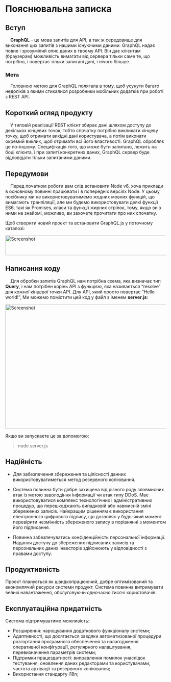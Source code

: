 # Пояснювальна записка


## Вступ


&#160;&#160;&#160;&#160;**GraphQL** - це мова запитів для API, а так ж середовище для виконання цих запитів з нашими існуючими даними. 
GraphQL надає повне і зрозумілий опис даних в твоєму API. Він дає клієнтам (браузерам) можливість вимагати від сервера тільки саме те, 
що потрібно, і повертає тільки запитані дані, і нічого більше.

### Мета

&#160;&#160;&#160;&#160;Головною метою для GraphQL полягала в тому, 
щоб усунути багато недоліків з якими стикалися розробники мобільних додатків при роботі з REST API.



## Короткий огляд продукту

&#160;&#160;&#160;&#160;У типовій реалізації REST клієнт збирає дані шляхом доступу до декількох кінцевих точок; тобто спочатку потрібно викликати кінцеву точку, щоб отримати вихідні дані користувача, а потім виконати окремий виклик, щоб отримати всі його властивості. GraphQL обробляє це по-іншому. Специфікація того, що може бути запитано, лежить на боці клієнта, і при запиті конкретних даних, GraphQL сервер буде відповідати тільки запитаними даними.

## Передумови
&#160;&#160;&#160;&#160;Перед початком роботи вам слід встановити Node v6, хоча приклади в основному повинні працювати і в попередніх версіях Node. У цьому посібнику ми не використовуватимемо жодних мовних функцій, що вимагають транпіляції, але ми будемо використовувати деякі функції ES6, такі як Promises, класи та функції жирних стрілок, тому, якщо ви з ними не знайомі, можливо, ви захочете прочитати про них спочатку.

Щоб створити новий проект та встановити GraphQL.js у поточному каталозі:

<img src="https://i2.paste.pics/CAX1N.png" width="808" height="62" alt="Screenshot">


## Написання коду 
&#160;&#160;&#160;&#160;Для обробки запитів GraphQL нам потрібна схема, яка визначає тип <b>Query</b>, і нам потрібен корінь API з функцією, яка називається “resolve” для кожної кінцевої точки API. Для API, який просто повертає “Hello world!”, Ми можемо помістити цей код у файл з іменем <b>server.js</b>:

<img src="https://i2.paste.pics/CAX6B.png" width="814" height="390" alt="Screenshot">

Якщо ви запускаєте це за допомогою:

> node server.js

## Надійність
- Для забезпечення збереження та цілісності данних використовуватиметься метод резервного копіювання.

- Система повинна бути добре захищена від різного роду зловмисних атак із метою заволодіння інформації чи атак
  типу DDoS. Має використовуватися комплекс технологічних і адміністративних процедур, що перешкоджають випадковій
  або навмисній зміні збережених записів. Найкращим рішенням є використання електронного цифрового підпису, що
  дозволяє у будь-який момент перевірити незмінність збереженого запису в порівнянні з моментом його підписання.

- Повинна забезпечуватись конфіденційність персональної інформації. Надання доступу до збережених
  підписаних записів та персональних даних інвесторів здійснюють у відповідності з правами доступу.

## Продуктивність
Проект планується як швидкопрацюючий, добре оптимізований та економлячий ресурси системи продукт.
Система повинна витримувати великі навантаження, обслуговуючи одночасно тисячі користовачів.

## Експлуатаційна придатність
Система підтримуватиме можливість:
- Розширення: нарощування додаткового функціоналу системи;
- Адаптивності, що досягається завдяки автоматизованої процедури розгортання програмного обеспечення та налагодження
  оперативної конфігурації, регулярного налаштування, перевизначення параметрів системи;
- Підтримки працездатності: виправлення помилок унаслідок тестування, оновлення даних редакторами та користувачами,
  частота архівації та резервного копіювання;
- Використання стандарту i18n;

